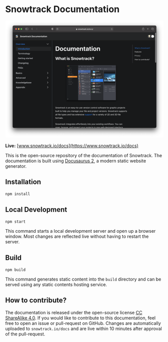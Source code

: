 # Snowtrack Documentation

![Documentation](static/img/preview.png)

**Live:** [www.snowtrack.io/docs](https://www.snowtrack.io/docs)

This is the open-source repository of the documentation of Snowtrack. The documentation is built using [Docusaurus 2](https://v2.docusaurus.io/), a modern static website generator.

## Installation

```console
npm install
```

## Local Development

```console
npm start
```

This command starts a local development server and open up a browser window. Most changes are reflected live without having to restart the server.

## Build

```console
npm build
```

This command generates static content into the `build` directory and can be served using any static contents hosting service.


## How to contribute?

The documentation is released under the open-source license [CC ShareAlike 4.0](https://creativecommons.org/licenses/by-sa/4.0/).
If you would like to contribute to this documentation, feel free to open an issue or pull-request on GitHub. Changes are automatically uploaded to `snowtrack.io/docs` and are live within 10 minutes after approval of the pull-request.
